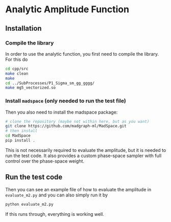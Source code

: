 # Analytic Amplitude Function

## Installation

### Compile the library
In order to use the analytic function, you first need to compile the library. For this do
```bash
cd cpp/src
make clean
make
cd ../SubProcesses/P1_Sigma_sm_gg_gggg/
make mg5_vectorized.so
```

### Install `madspace` (only needed to run the test file)
Then you also need to install the madspace package:
```bash
# clone the repository (maybe not within here, but as you want)
git clone https://github.com/madgraph-ml/MadSpace.git
# then install
cd MadSpace
pip install .
```
This is not necessarily required to evaluate the amplitude, but it is needed to run the test code. It also provides a custom phase-space sampler with full control over the phase-space weight.

## Run the test code

Then you can see an example file of how to evaluate the amplitude
in `evaluate_m2.py` and you can also simply run it by
```bash
python evaluate_m2.py
```
If this runs through, everything is working well.

